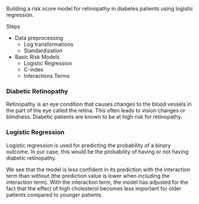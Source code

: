 Building a risk score model for retinopathy in diabetes patients using logistic regression.

Steps 

- Data preprocessing
  - Log transformations
  - Standardization
- Basic Risk Models
  - Logistic Regression
  - C-index
  - Interactions Terms
  
### Diabetic Retinopathy
Retinopathy is an eye condition that causes changes to the blood vessels in the part of the eye called the retina.
This often leads to vision changes or blindness.
Diabetic patients are known to be at high risk for retinopathy. 
    
### Logistic Regression    
Logistic regression is used for predicting the probability of a binary outcome. In our case, this would be the probability of having or not having diabetic retinopathy.

We see that the model is less confident in its prediction with the interaction term than without (the prediction value is lower when including the interaction term). With the interaction term, the model has adjusted for the fact that the effect of high cholesterol becomes less important for older patients compared to younger patients.
